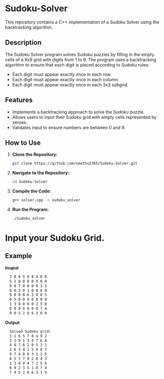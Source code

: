 # Sudoku-Solver

This repository contains a C++ implementation of a Sudoku Solver using the backtracking algorithm.

## Description

The Sudoku Solver program solves Sudoku puzzles by filling in the empty cells of a 9x9 grid with digits from 1 to 9. The program uses a backtracking algorithm to ensure that each digit is placed according to Sudoku rules:

- Each digit must appear exactly once in each row.
- Each digit must appear exactly once in each column.
- Each digit must appear exactly once in each 3x3 subgrid.

## Features

- Implements a backtracking approach to solve the Sudoku puzzle.
- Allows users to input their Sudoku grid with empty cells represented by zeroes.
- Validates input to ensure numbers are between 0 and 9.

## How to Use

1. **Clone the Repository:**
   ```bash
   git clone https://github.com/neethu2365/Sudoku-Solver.git

2. **Navigate to the Repository:**
   ```bash
   cd Sudoku-Solver
3. **Compile the Code:**
   ```bash
   g++ solver.cpp -o sudoku_solver
4. **Run the Program:**
   ```bash
   ./sudoku_solver

# Input your Sudoku Grid.

## Example

**Inuput**
```bash
  3 0 6 5 0 8 4 0 0
  5 2 0 0 0 0 0 0 0
  0 8 7 0 0 0 0 3 1
  0 0 3 0 1 0 0 8 0
  9 0 0 8 6 3 0 0 5
  0 5 0 0 9 0 6 0 0
  1 3 0 0 0 0 2 5 0
  0 0 0 0 0 0 0 7 4
  0 0 5 2 0 6 3 0 0
```
**Output**
```bash
  Solved Sudoku grid:
  3 1 6 5 7 8 4 9 2
  5 2 9 1 3 4 7 6 8
  4 8 7 6 2 9 5 3 1
  2 6 3 4 1 5 9 8 7
  9 7 4 8 6 3 1 2 5
  8 5 1 7 9 2 6 4 3
  1 3 8 9 4 7 2 5 6
  6 9 2 3 5 1 8 7 4
  7 4 5 2 8 6 3 1 9
